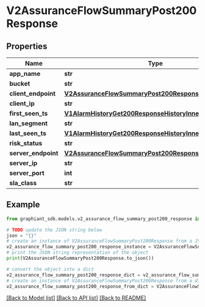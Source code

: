 # V2AssuranceFlowSummaryPost200Response


## Properties

Name | Type | Description | Notes
------------ | ------------- | ------------- | -------------
**app_name** | **str** |  | [optional] 
**bucket** | **str** |  | [optional] 
**client_endpoint** | [**V2AssuranceFlowSummaryPost200ResponseClientEndpoint**](V2AssuranceFlowSummaryPost200ResponseClientEndpoint.md) |  | [optional] 
**client_ip** | **str** |  | [optional] 
**first_seen_ts** | [**V1AlarmHistoryGet200ResponseHistoryInnerTime**](V1AlarmHistoryGet200ResponseHistoryInnerTime.md) |  | [optional] 
**lan_segment** | **str** |  | [optional] 
**last_seen_ts** | [**V1AlarmHistoryGet200ResponseHistoryInnerTime**](V1AlarmHistoryGet200ResponseHistoryInnerTime.md) |  | [optional] 
**risk_status** | **str** |  | [optional] 
**server_endpoint** | [**V2AssuranceFlowSummaryPost200ResponseClientEndpoint**](V2AssuranceFlowSummaryPost200ResponseClientEndpoint.md) |  | [optional] 
**server_ip** | **str** |  | [optional] 
**server_port** | **int** |  | [optional] 
**sla_class** | **str** |  | [optional] 

## Example

```python
from graphiant_sdk.models.v2_assurance_flow_summary_post200_response import V2AssuranceFlowSummaryPost200Response

# TODO update the JSON string below
json = "{}"
# create an instance of V2AssuranceFlowSummaryPost200Response from a JSON string
v2_assurance_flow_summary_post200_response_instance = V2AssuranceFlowSummaryPost200Response.from_json(json)
# print the JSON string representation of the object
print(V2AssuranceFlowSummaryPost200Response.to_json())

# convert the object into a dict
v2_assurance_flow_summary_post200_response_dict = v2_assurance_flow_summary_post200_response_instance.to_dict()
# create an instance of V2AssuranceFlowSummaryPost200Response from a dict
v2_assurance_flow_summary_post200_response_from_dict = V2AssuranceFlowSummaryPost200Response.from_dict(v2_assurance_flow_summary_post200_response_dict)
```
[[Back to Model list]](../README.md#documentation-for-models) [[Back to API list]](../README.md#documentation-for-api-endpoints) [[Back to README]](../README.md)


